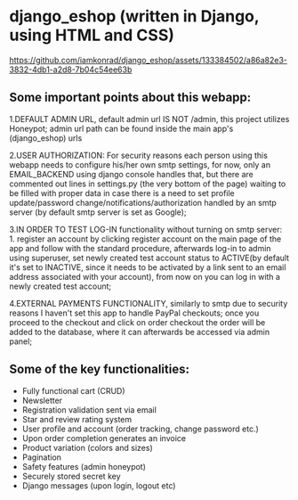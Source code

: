 # django_eshop  (written in Django, using HTML and CSS)

https://github.com/iamkonrad/django_eshop/assets/133384502/a86a82e3-3832-4db1-a2d8-7b04c54ee63b


## Some important points about this webapp:

1.DEFAULT ADMIN URL, default admin url IS NOT /admin, this project utilizes Honeypot; admin url path can be found inside the main app's (django_eshop) urls

2.USER AUTHORIZATION: For security reasons each person using this webapp needs to configure his/her own smtp settings, for now, only an EMAIL_BACKEND using django console handles that, but there are commented out lines in settings.py (the very bottom of the page) waiting to be filled with proper data in case there is a need to set profile update/password change/notifications/authorization handled by an smtp server (by default smtp server is set as Google);

3.IN ORDER TO TEST LOG-IN functionality without turning on smtp server: 1. register an account by clicking register account on the main page of the app and follow with the standard procedure, afterwards log-in to admin using superuser, set newly created test account status to ACTIVE(by default it's set to INACTIVE, since it needs to be activated by a link sent to an email address associated with your account), from now on you can log in with a newly created test account;

4.EXTERNAL PAYMENTS FUNCTIONALITY, similarly to smtp due to security reasons I haven't set this app to handle PayPal checkouts; once you proceed to the checkout and click on order checkout the order will be added to the database, where it can afterwards be accessed via admin panel;




## Some of the key functionalities:
- Fully functional cart (CRUD)
- Newsletter
- Registration validation sent via email
- Star and review rating system
- User profile and account (order tracking, change password etc.)
- Upon order completion generates an invoice
- Product variation (colors and sizes)
- Pagination
- Safety features (admin honeypot)
- Securely stored secret key
- Django messages (upon login, logout etc)
